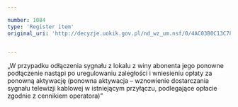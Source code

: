 ```yaml
---

number: 1084
type: 'Register item'
original_uri: 'http://decyzje.uokik.gov.pl/nd_wz_um.nsf/0/4AC03B0C13C78717C12572DD003297E8?OpenDocument'


---
```


„W przypadku odłączenia sygnału z lokalu z winy abonenta jego ponowne podłączenie nastąpi po uregulowaniu zaległości i wniesieniu opłaty za ponowną aktywację (ponowna aktywacja – wznowienie dostarczania sygnału telewizji kablowej w istniejącym przyłączu, podlegające opłacie zgodnie z cennikiem operatora)”
